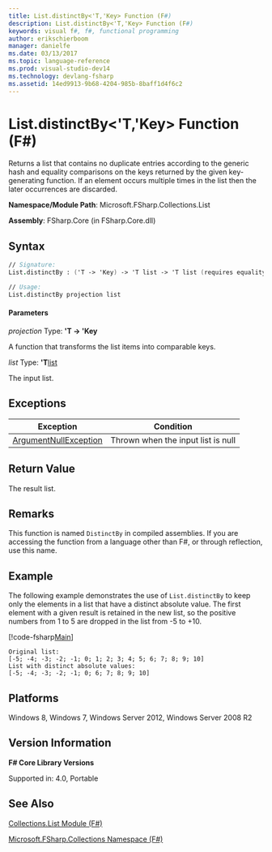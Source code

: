 ```yaml
---
title: List.distinctBy<'T,'Key> Function (F#)
description: List.distinctBy<'T,'Key> Function (F#)
keywords: visual f#, f#, functional programming
author: erikschierboom
manager: danielfe
ms.date: 03/13/2017
ms.topic: language-reference
ms.prod: visual-studio-dev14
ms.technology: devlang-fsharp
ms.assetid: 14ed9913-9b68-4204-985b-8baff1d4f6c2
---
```


# List.distinctBy<'T,'Key> Function (F#)

Returns a list that contains no duplicate entries according to the generic hash and equality comparisons on the keys returned by the given key-generating function. If an element occurs multiple times in the list then the later occurrences are discarded.

**Namespace/Module Path**: Microsoft.FSharp.Collections.List

**Assembly**: FSharp.Core (in FSharp.Core.dll)


## Syntax

```fsharp
// Signature:
List.distinctBy : ('T -> 'Key) -> 'T list -> 'T list (requires equality)

// Usage:
List.distinctBy projection list
```

#### Parameters
*projection*
Type: **'T -&gt; 'Key**


A function that transforms the list items into comparable keys.


*list*
Type: **'T**[list](https://msdn.microsoft.com/library/c627b668-477b-4409-91ed-06d7f1b3e4a7)


The input list.

## Exceptions
|Exception|Condition|
|----|----|
|[ArgumentNullException](https://msdn.microsoft.com/library/system.argumentnullexception.aspx)|Thrown when the input list is null|

## Return Value
The result list.

## Remarks
This function is named `DistinctBy` in compiled assemblies. If you are accessing the function from a language other than F#, or through reflection, use this name.

## Example

The following example demonstrates the use of `List.distinctBy` to keep only the elements in a list that have a distinct absolute value. The first element with a given result is retained in the new list, so the positive numbers from 1 to 5 are dropped in the list from -5 to +10.

[!code-fsharp[Main](~/samples/snippets/fsharp/lists/snippet71.fs)]

```
Original list:
[-5; -4; -3; -2; -1; 0; 1; 2; 3; 4; 5; 6; 7; 8; 9; 10]
List with distinct absolute values:
[-5; -4; -3; -2; -1; 0; 6; 7; 8; 9; 10]
```

## Platforms
Windows 8, Windows 7, Windows Server 2012, Windows Server 2008 R2


## Version Information
**F# Core Library Versions**

Supported in: 4.0, Portable


## See Also
[Collections.List Module &#40;F&#35;&#41;](Collections.List-Module-%5BFSharp%5D.md)

[Microsoft.FSharp.Collections Namespace &#40;F&#35;&#41;](Microsoft.FSharp.Collections-Namespace-%5BFSharp%5D.md)
